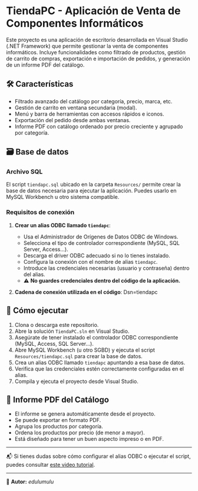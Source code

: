# TiendaPC - Aplicación de Venta de Componentes Informáticos

Este proyecto es una aplicación de escritorio desarrollada en Visual Studio (.NET Framework) que permite gestionar la venta de componentes informáticos. Incluye funcionalidades como filtrado de productos, gestión de carrito de compras, exportación e importación de pedidos, y generación de un informe PDF del catálogo.

## 🛠️ Características

- Filtrado avanzado del catálogo por categoría, precio, marca, etc.
- Gestión de carrito en ventana secundaria (modal).
- Menú y barra de herramientas con accesos rápidos e iconos.
- Exportación del pedido desde ambas ventanas.
- Informe PDF con catálogo ordenado por precio creciente y agrupado por categoría.

## 🗃️ Base de datos

### Archivo SQL

El script `tiendapc.sql` ubicado en la carpeta `Resources/` permite crear la base de datos necesaria para ejecutar la aplicación. Puedes usarlo en MySQL Workbench u otro sistema compatible.

### Requisitos de conexión

1. **Crear un alias ODBC llamado `tiendapc`**:
   - Usa el Administrador de Orígenes de Datos ODBC de Windows.
   - Selecciona el tipo de controlador correspondiente (MySQL, SQL Server, Access…).
   - Descarga el driver ODBC adecuado si no lo tienes instalado.
   - Configura la conexión con el nombre de alias `tiendapc`.
   - Introduce las credenciales necesarias (usuario y contraseña) dentro del alias.
   - ⚠️ **No guardes credenciales dentro del código de la aplicación.**

2. **Cadena de conexión utilizada en el código**:
Dsn=tiendapc


## 🚀 Cómo ejecutar

1. Clona o descarga este repositorio.
2. Abre la solución `TiendaPC.sln` en Visual Studio.
3. Asegúrate de tener instalado el controlador ODBC correspondiente (MySQL, Access, SQL Server…).
4. Abre MySQL Workbench (u otro SGBD) y ejecuta el script `Resources/tiendapc.sql` para crear la base de datos.
5. Crea un alias ODBC llamado `tiendapc` apuntando a esa base de datos.
6. Verifica que las credenciales estén correctamente configuradas en el alias.
7. Compila y ejecuta el proyecto desde Visual Studio.

## 📄 Informe PDF del Catálogo

- El informe se genera automáticamente desde el proyecto.
- Se puede exportar en formato PDF.
- Agrupa los productos por categoría.
- Ordena los productos por precio (de menor a mayor).
- Está diseñado para tener un buen aspecto impreso o en PDF.

---

📬 Si tienes dudas sobre cómo configurar el alias ODBC o ejecutar el script, puedes consultar [este video tutorial](https://www.youtube.com/watch?v=LGvbVwcuISQ).

---

📌 **Autor:** *edulumulu*
